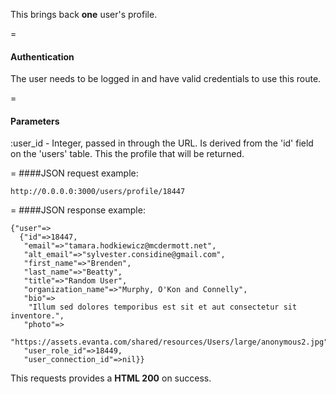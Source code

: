 <!-- --- title: GET /users/profile/:id -->

This brings back **one** user's profile.

=
#### Authentication

The user needs to be logged in and have valid credentials to use this route.

=
#### Parameters

:user_id - Integer, passed in through the URL. Is derived from the 'id' field on the 'users' table. This the profile that will be returned.

=
####JSON request example:
```
http://0.0.0.0:3000/users/profile/18447
```

=
####JSON response example:

```
{"user"=>
  {"id"=>18447,
   "email"=>"tamara.hodkiewicz@mcdermott.net",
   "alt_email"=>"sylvester.considine@gmail.com",
   "first_name"=>"Brenden",
   "last_name"=>"Beatty",
   "title"=>"Random User",
   "organization_name"=>"Murphy, O'Kon and Connelly",
   "bio"=>
    "Illum sed dolores temporibus est sit et aut consectetur sit inventore.",
   "photo"=>
    "https://assets.evanta.com/shared/resources/Users/large/anonymous2.jpg",
   "user_role_id"=>18449,
   "user_connection_id"=>nil}}
```

This requests provides a <strong>HTML 200</strong> on success.